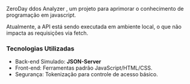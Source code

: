 ZeroDay ddos Analyzer , um projeto para aprimorar o conhecimento de programação em javascript.

Atualmente, a API está sendo executada em ambiente local, o que não impacta as requisições via fetch.
### **Tecnologias Utilizadas**

- Back-end Simulado: **JSON-Server**
- Front-end: Ferramentas padrão JavaScript/HTML/CSS.
- Segurança: Tokenização para controle de acesso básico.


